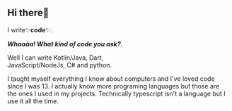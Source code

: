 ## Hi there👋

I write:sparkles:**code**:sparkles:.

***Whaaàa! What kind of code you ask?***.

Well I can write Kotlin/Java, Dart,  
JavaScript/NodeJs, C# and python.

I taught myself everything I know about computers 
and I've loved code since I was 13. 
I actually know more programing languages but those are the ones I used 
in my projects. Technically typescript isn't a
language but I use it all the time.
